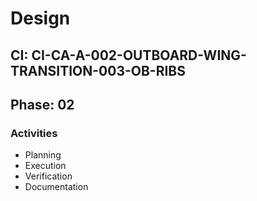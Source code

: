# Design

## CI: CI-CA-A-002-OUTBOARD-WING-TRANSITION-003-OB-RIBS
## Phase: 02

### Activities
- Planning
- Execution
- Verification
- Documentation
